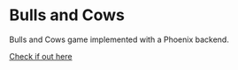 # Bulls and Cows

Bulls and Cows game implemented with a Phoenix backend.

[Check if out here](http://hw05.aryanshah.tech)
